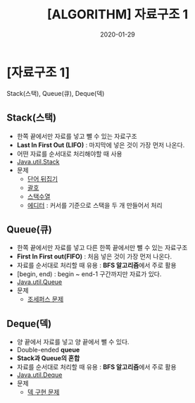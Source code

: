 ﻿---
title: "[ALGORITHM] 자료구조 1"
categories: ALGORITHM
date: 2020-01-29
---


# [자료구조 1]
Stack(스택), Queue(큐), Deque(덱)

## Stack(스택)
- 한쪽 끝에서만 자료를 넣고 뺄 수 있는 자료구조
-  **Last In First Out (LIFO)** : 마지막에 넣은 것이 가장 먼저 나온다.
- 어떤 자료를 순서대로 처리해야할 때 사용
- [Java.util.Stack](https://docs.oracle.com/javase/8/docs/api/java/util/Stack.html)
- 문제
    - [단어 뒤집기](https://www.acmicpc.net/problem/9093)
	- [괄호](https://www.acmicpc.net/problem/9012)
	- [스택수열](https://www.acmicpc.net/problem/1874)
	- [에디터](https://www.acmicpc.net/problem/1406) : 커서를 기준으로 스택을 두 개 만들어서 처리

##  Queue(큐)
- 한쪽 끝에서만 자료를 넣고 다른 한쪽 끝에서만 뺄 수 있는 자료구조
- **First In First out(FIFO)** : 처음 넣은 것이 가장 먼저 나온다.
- 자료를 순서대로 처리할 때 유용 : **BFS 알고리즘**에서 주로 활용
- [begin, end) : begin ~ end-1 구간까지만 자료가 있다.
 - [Java.util.Queue](https://docs.oracle.com/javase/8/docs/api/java/util/Queue.html)
 - 문제
	 - [조세퍼스 문제](https://www.acmicpc.net/problem/1158) 
 
##  Deque(덱)
- 양 끝에서 자료를 넣고 양 끝에서 뺄 수 있다.
- Double-ended **queue**
- **Stack과 Queue의 혼합**
- 자료를 순서대로 처리할 때 유용 : **BFS 알고리즘**에서 주로 활용
- [Java.util.Deque](https://docs.oracle.com/javase/8/docs/api/java/util/Deque.html)
- 문제
	- [덱 구현 문제](https://www.acmicpc.net/problem/10866)
